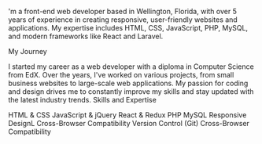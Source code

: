 'm a front-end web developer based in Wellington, Florida, with over 5 years of experience in creating responsive, user-friendly websites and applications. My expertise includes HTML, CSS, JavaScript, PHP, MySQL, and modern frameworks like React and Laravel.

My Journey

I started my career as a web developer with a diploma in Computer Science from EdX. Over the years,
I've worked on various projects, from small business websites to large-scale web applications.
My passion for coding and design drives me to constantly improve my skills and stay updated with the latest industry trends.
Skills and Expertise

HTML & CSS
JavaScript & jQuery
React & Redux
PHP
MySQL
Responsive DesignL
Cross-Browser Compatibility
Version Control (Git)
Cross-Browser Compatibility
